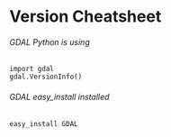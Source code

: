 # Version Cheatsheet

###### GDAL Python is using
```
import gdal
gdal.VersionInfo()
```


###### GDAL easy_install installed
```
easy_install GDAL
```
